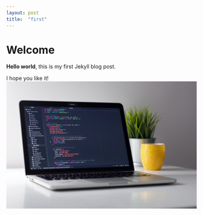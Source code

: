 ```yaml
---
layout: post
title:  "first"
---
```


# Welcome

**Hello world**, this is my first Jekyll blog post.

I hope you like it!![unsplash_95YRwf6CNw8](/images/2024-01-16-first/unsplash_95YRwf6CNw8.jpg)
